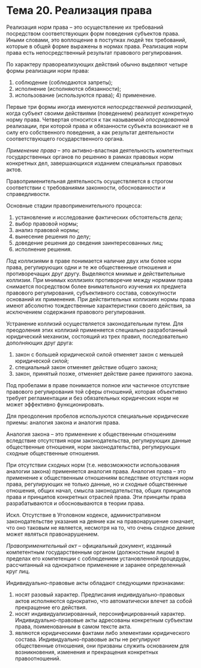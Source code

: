 # Тема 20. Реализация права

Реализация норм права – это осуществление их требований посредством соответствующих форм поведения субъектов права. Иными словами, это воплощение в поступках людей тех требований, которые в общей форме выражены в нормах права. Реализация норм права есть непосредственный результат правового регулирования.

По характеру правореализующих действий обычно выделяют четыре формы реализации норм права:

1. соблюдение (соблюдаются запреты);
2. исполнение (исполняются обязанности);
3. использование (используются права); 4) применение.

Первые три формы иногда именуются _непосредственной реализацией_, когда субъект своими действиями (поведением) реализует конкретную норму права. Четвертая относится к так называемой _опосредованной_ реализации, при которой права и обязанности субъекта возникают не в силу его собственного поведения, а как результат деятельности соответствующего государственного органа.

_Применение права_ – это активно-властная деятельность компетентных государственных органов по решению в рамках правовых норм конкретных дел, завершающихся изданием специальных правовых актов.

Правоприменительная деятельность осуществляется в строгом соответствии с требованиями законности, обоснованности и справедливости.

Основные стадии правоприменительного процесса:

1. установление и исследование фактических обстоятельств дела;
2. выбор правовой нормы;
3. анализ правовой нормы;
4. вынесение решения по делу;
5. доведение решения до сведения заинтересованных лиц;
6. исполнение решения.

_Под коллизиями_ в праве понимается наличие двух или более норм права, регулирующих  одни и те же общественные отношения и противоречащих друг другу.
Выделяются мнимые и действительные коллизии. При мнимых коллизиях противоречие между нормами права снимается посредством более внимательного изучения их предмета правового регулирования, субъективного состава, совокупности оснований их применения.
При действительных коллизиях нормы права имеют абсолютно тождественные характеристики своего действия, за исключением содержания правового регулирования.

Устранение коллизий осуществляется законодательным путем. Для преодоления этих коллизий применяется специально разработанный юридический механизм, состоящий из трех правил, последовательно дополняющих друг друга:

1. закон с большей юридической силой отменяет закон с меньшей юридической силой;
2. специальный закон отменяет действие общего закона;
3. закон, принятый позже, отменяет действие ранее принятого закона.

Под пробелами в праве понимается полное или частичное отсутствие правового регулирования той сферы отношений, которая объективно требует регламентации и без обязательных юридических норм не может эффективно функционировать.

Для преодоления пробелов используются специальные юридические приемы: аналогия закона и аналогия права.

Аналогия закона – это применение к общественным отношениям вследствие отсутствия норм законодательства, регулирующих данные общественные отношения, норм законодательства, регулирующих сходные общественные отношения.

При отсутствии сходных норм (т.е. невозможности использования аналогии закона) применяется аналогия права. Аналогия права – это применение к общественным отношениям вследствие отсутствия норм права, регулирующих не только данные, но и сходные общественные отношения, общих начал, смысла законодательства, общих принципов права и принципов конкретных отраслей права. Эти принципы права разрабатываются и обосновываются в теории права.

Искл. Отсутствие в Уголовном кодексе, административном законодательстве указания на деяние как на правонарушение означает, что оно таковым не является, несмотря на то, что очень сходное деяние может являться правонарушением.

_Правоприменительный акт_ – официальный документ, изданный компетентным государственным органом (должностным лицом) в пределах его компетенции с соблюдением установленной процедуры, рассчитанный на однократное применение и заранее определенный круг лиц.

Индивидуально-правовые акты обладают сле­дующими признаками:

1. носят разовый характер. Предписания индивидуально-правовых актов ис­полняются однократно, что автоматически влечет за собой прекращение его дей­ствия.
2. носят индивидуализированный, персонифицированный характер. Инди­видуально-правовые акты адресованы конкретным субъектам права, по­именован­ным в самом тексте акта.
3. являются юридическими фактами либо элементами юридического со­става. Индивидуально-правовые акты не регулируют общественные отношения, они призваны служить основанием для возникновения, изменения и прекраще­ния конкретных правоотношений.
